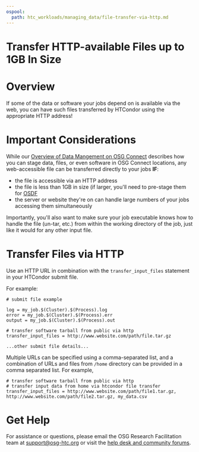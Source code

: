```yaml
---
ospool:
  path: htc_workloads/managing_data/file-transfer-via-http.md
---
```


Transfer HTTP-available Files up to 1GB In Size 
====================================

 

# Overview

If some of the data or software your jobs depend on is available via the web, 
you can have such files transferred by HTCondor using the appropriate HTTP address! 

# Important Considerations

While our [Overview of Data Mangement on OSG Connect](../../../htc_workloads/managing_data/osgconnect-storage/) 
describes how you can stage data, files, or even software in OSG Connect locations, 
any web-accessible file can be transferred directly to your jobs **IF**:

- the file is accessible via an HTTP address
- the file is less than 1GB in size (if larger, you'll need to pre-stage them for [OSDF](../../../htc_workloads/managing_data/osdf/)
- the server or website they're on can handle large numbers of your jobs accessing them simultaneously

Importantly, you'll also want to make sure your job executable knows how to handle the file 
(un-tar, etc.) from within the working directory of the job, just like it would for any other input file.

# Transfer Files via HTTP

Use an HTTP URL in 
combination with the `transfer_input_files` statement in your HTCondor submit file. 

For example:

	# submit file example
	
	log = my_job.$(Cluster).$(Process).log
	error = my_job.$(Cluster).$(Process).err
	output = my_job.$(Cluster).$(Process).out
	
	# transfer software tarball from public via http
	transfer_input_files = http://www.website.com/path/file.tar.gz
	
	...other submit file details...

Multiple URLs can 
be specified using a comma-separated list, and a combination of URLs and 
files from `/home` directory can be provided in a comma separated list. For example,

	# transfer software tarball from public via http
	# transfer input data from home via htcondor file transfer
	transfer_input_files = http://www.website.com/path/file1.tar.gz, http://www.website.com/path/file2.tar.gz, my_data.csv

# Get Help

For assistance or questions, please email the OSG Research Facilitation team  at [support@osg-htc.org](mailto:support@osg-htc.org) or visit the [help desk and community forums](http://support.opensciencegrid.org).
